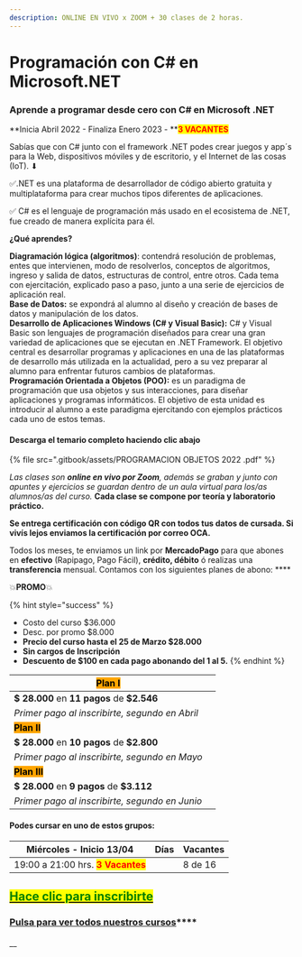 ```yaml
---
description: ONLINE EN VIVO x ZOOM + 30 clases de 2 horas.
---
```


# Programación con C# en Microsoft.NET

### Aprende a programar desde cero con C# en Microsoft .NET

**Inicia Abril 2022 - Finaliza Enero 2023 - **<mark style="color:red;">**3 VACANTES**</mark>

Sabías que con C# junto con el framework .NET podes crear juegos y app´s para la Web, dispositivos móviles y de escritorio, y el Internet de las cosas (IoT). ⬇

✅.NET es una plataforma de desarrollador de código abierto gratuita y multiplataforma para crear muchos tipos diferentes de aplicaciones.

✅ C# es el lenguaje de programación más usado en el ecosistema de .NET, fue creado de manera explícita para él.

**¿Qué aprendes?**

**Diagramación lógica (algoritmos)**: contendrá resolución de problemas, entes que intervienen, modo de resolverlos, conceptos de algoritmos, ingreso y salida de datos, estructuras de control, entre otros. Cada tema con ejercitación, explicado paso a paso, junto a una serie de ejercicios de aplicación real.\
**Base de Datos:** se expondrá al alumno al diseño y creación de bases de datos y manipulación de los datos.\
**Desarrollo de Aplicaciones Windows (**C# y Visual Basic**):** C# y Visual Basic son lenguajes de programación diseñados para crear una gran variedad de aplicaciones que se ejecutan en .NET Framework. El objetivo central es desarrollar programas y aplicaciones en una de las plataformas de desarrollo más utilizada en la actualidad, pero a su vez preparar al alumno para enfrentar futuros cambios de plataformas.\
**Programación Orientada a Objetos (POO):** es un paradigma de programación que usa objetos y sus interacciones, para diseñar aplicaciones y programas informáticos. El objetivo de esta unidad es introducir al alumno a este paradigma ejercitando con ejemplos prácticos cada uno de estos temas.

#### Descarga el temario completo haciendo clic abajo

{% file src=".gitbook/assets/PROGRAMACION OBJETOS 2022 .pdf" %}

_Las clases son **online en vivo por Zoom**, además se graban y  junto con apuntes y ejercicios se guardan dentro de un aula virtual para los/as alumnos/as del curso._ **Cada clase se compone por teoría y laboratorio práctico.** &#x20;

**Se entrega certificación con código QR con todos tus datos de cursada. Si vivís lejos enviamos la certificación por correo OCA.**

Todos los meses, te enviamos un link por **MercadoPago** para que abones en **efectivo** (Rapipago, Pago Fácil), **crédito, débito** ó realizas una **transferencia** mensual. Contamos con los siguientes planes de abono: ****&#x20;

💥**PROMO**💥&#x20;

{% hint style="success" %}
* Costo del curso $36.000
* Desc. por promo $8.000
* **Precio del curso hasta el 25 de Marzo $28.000**
* **Sin cargos de Inscripción**
* **Descuento de $100 en cada pago abonando del 1 al 5.**&#x20;
{% endhint %}

| <mark style="background-color:orange;">**Plan I**</mark>   |   |
| ---------------------------------------------------------- | - |
| **$ 28.000** en **11 pagos** de **$2.546**                 |   |
| _Primer pago al inscribirte, segundo en Abril_             |   |
| <mark style="background-color:orange;">**Plan II**</mark>  |   |
| **$ 28.000** en **10 pagos** de **$2.800**                 |   |
| _Primer pago al inscribirte, segundo en Mayo_              |   |
| <mark style="background-color:orange;">**Plan III**</mark> |   |
| **$ 28.000** en **9 pagos** de **$3.112**                  |   |
| _Primer pago al inscribirte, segundo en Junio_             |   |

#### Podes cursar en uno de estos grupos:

| **Miércoles - Inicio 13/04**                                      | Días | Vacantes |
| ----------------------------------------------------------------- | ---- | -------- |
| 19:00 a 21:00 hrs. <mark style="color:red;">**3 Vacantes**</mark> |      | 8 de 16  |

## <mark style="color:green;"></mark>[<mark style="color:green;">Hace clic para inscribirte</mark>](https://wa.me/+5491164622877?text=Hola,%20le%C3%AD%20toda%20la%20info%20del%20curso%20de%20Programaci%C3%B3n%20en%20C-Sharp%20con%20.NET%20y%20quiero%20inscribirme)<mark style="color:green;"></mark>

### [**Pulsa para ver todos nuestros cursos**](./)****

####

__
